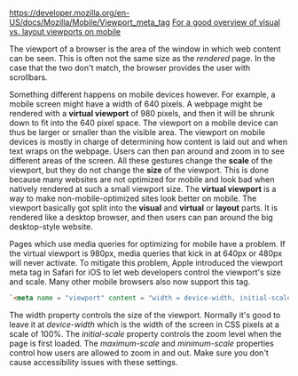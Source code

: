 https://developer.mozilla.org/en-US/docs/Mozilla/Mobile/Viewport_meta_tag
[For a good overview of visual vs. layout viewports on mobile](https://stackoverflow.com/questions/6333927/difference-between-visual-viewport-and-layout-viewport)

The viewport of a browser is the area of the window in which web content can be seen. This is often not the same size as the *rendered* page. In the case that the two don't match, the browser provides the user with scrollbars.

Something different happens on mobile devices however. For example, a mobile screen might have a width of 640 pixels. A webpage might be rendered with a **virtual viewport** of 980 pixels, and then it will be shrunk down to fit into the 640 pixel space. The viewport on a mobile device can thus be larger or smaller than the visible area. The viewport on mobile devices is mostly in charge of determining how content is laid out and when text wraps on the webpage. Users can then pan around and zoom in to see different areas of the screen. All these gestures change the **scale** of the viewport, but they do not change the **size** of the viewport. This is done because many websites are not optimized for mobile and look bad when natively rendered at such a small viewport size. The **virtual viewport** is a way to make non-mobile-optimized sites look better on mobile. The viewport basically got split into the **visual** and **virtual** or **layout** parts. It is rendered like a desktop browser, and then users can pan around the big desktop-style website.

Pages which use media queries for optimizing for mobile have a problem. If the virtual viewport is 980px, media queries that kick in at 640px or 480px will never activate. To mitigate this problem, Apple introduced the viewport meta tag in Safari for iOS to let web developers control the viewport's size and scale. Many other mobile browsers also now support this tag.

```html
`<meta name = "viewport" content = "width = device-width, initial-scale = 1">`
```

The width property controls the size of the viewport. Normally it's good to leave it at *device-width* which is the width of the screen in CSS pixels at a scale of 100%. The *initial-scale* property controls the zoom level when the page is first loaded. The *maximum-scale* and *minimum-scale* properties control how users are allowed to zoom in and out. Make sure you don't cause accessibility issues with these settings.